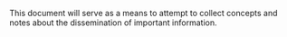 This document will serve as a means to attempt to collect concepts and notes about the dissemination of important information.